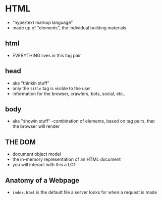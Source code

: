 # HTML
- "hypertext markup language"
- made up of "elements", the individual building materials

## html
- EVERYTHING lives in this tag pair

## head
- aka "thinkin stuff"
- only the `title` tag is visible to the user
- information for the browser, crawlers, bots, social, etc..

## body
- aka "showin stuff"
-combination of elements, based on tag pairs, that the browser will render

## THE DOM  
- document object model
- the in-memory representation of an HTML document
- you will interact with this a LOT

## Anatomy of a Webpage
- `index.html` is the default file a server looks for when a request is made
